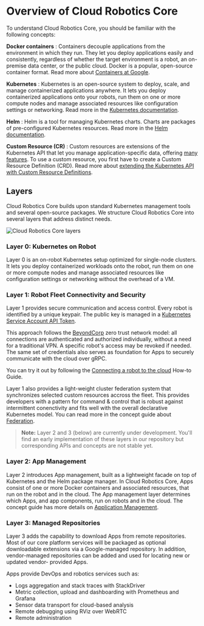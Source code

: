 # Overview of Cloud Robotics Core

To understand Cloud Robotics Core, you should be familiar with the following concepts:

**Docker containers**
: Containers decouple applications from the environment in which they run. They let you deploy
applications easily and consistently, regardless of whether the target environment is a robot,
an on-premise data center, or the public cloud. Docker is a popular, open-source container format.
Read more about [Containers at Google](https://cloud.google.com/containers/).

**Kubernetes**
: Kubernetes is an open-source system to deploy, scale, and manage containerized applications
anywhere. It lets you deploy containerized applications onto your robots, run them on one or more
compute nodes and manage associated resources like configuration settings or networking. Read
more in the [Kubernetes documentation](https://kubernetes.io/docs/concepts/overview/what-is-kubernetes/).

**Helm**
: Helm is a tool for managing Kubernetes charts. Charts are packages of pre-configured Kubernetes
resources. Read more in the [Helm documentation](https://github.com/helm/helm/blob/master/README.md).

**Custom Resource (CR)**
: Custom resources are extensions of the Kubernetes API that let you manage application-specific
data, offering [many features](https://kubernetes.io/docs/concepts/extend-kubernetes/api-extension/custom-resources/#common-features).
To use a custom resource, you first have to create a Custom Resource Definition (CRD). Read more
about [extending the Kubernetes API with Custom Resource Definitions](https://kubernetes.io/docs/tasks/access-kubernetes-api/custom-resources/custom-resource-definitions/).

## Layers

Cloud Robotics Core builds upon standard Kubernetes management tools and several open-source
packages. We structure Cloud Robotics Core into several layers that address distinct needs.

![Cloud Robotics Core layers](cloud-robotics-core-layers.png)

### Layer 0: Kubernetes on Robot

Layer 0 is an on-robot Kubernetes setup optimized for single-node clusters. It lets you deploy
containerized workloads onto the robot, run them on one or more compute nodes and manage associated
resources like configuration settings or networking without the overhead of a VM.

### Layer 1: Robot Fleet Connectivity and Security

Layer 1 provides secure communication and access control. Every robot is identified by a unique
keypair. The public key is managed in a [Kubernetes Service Account API Token](https://kubernetes.io/docs/reference/access-authn-authz/service-accounts-admin/#to-create-additional-api-tokens).

This approach follows the [BeyondCorp](https://cloud.google.com/beyondcorp/) zero trust network
model: all connections are authenticated and authorized individually, without a need for a
traditional VPN. A specific robot's access may be revoked if needed. The same set of credentials
also serves as foundation for Apps to securely communicate with the cloud over gRPC.

You can try it out by following the [Connecting a robot to the cloud](how-to/connecting-robot)
How-to Guide.

Layer 1 also provides a light-weight cluster federation system that synchronizes selected custom
resources accross the fleet. This provides developers with a pattern for command & control that is
robust against intermittent conenctivity and fits well with the overall declarative Kubernetes
model. You can read more in the concept guide about [Federation](concepts/federation.md).

> **Note:** Layer 2 and 3 (below) are currently under development. You'll find an early
> implementation of these layers in our repository but corresponding APIs and concepts are not stable yet.

### Layer 2: App Management

Layer 2 introduces App management, built as a lightweight facade on top of Kubernetes and the Helm
package manager. In Cloud Robotics Core, Apps consist of one or more Docker containers and
associated resources, that run on the robot and in the cloud. The App management layer determines
which Apps, and app components, run on robots and in the cloud. The concept guide has more details
on [Application Management](concepts/app-management.md).

### Layer 3: Managed Repositories

Layer 3 adds the capability to download Apps from remote repositories. Most of our core platform
services will be packaged as optional downloadable extensions via a Google-managed repository. In
addition, vendor-managed repositories can be added and used for locating new or updated vendor-
provided Apps.

Apps provide DevOps and robotics services such as:

* Logs aggregation and stack traces with StackDriver
* Metric collection, upload and dashboarding with Prometheus and Grafana
* Sensor data transport for cloud-based analysis
* Remote debugging using RViz over WebRTC
* Remote administration
